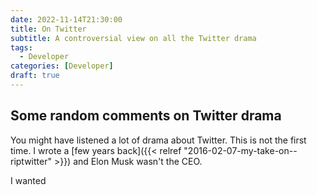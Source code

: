 ```yaml
---
date: 2022-11-14T21:30:00
title: On Twitter
subtitle: A controversial view on all the Twitter drama
tags:
  - Developer
categories: [Developer]
draft: true
---
```

## Some random comments on Twitter drama

You might have listened a lot of drama about Twitter. This is not the first time. I wrote a [few years back]({{< relref "2016-02-07-my-take-on--riptwitter" >}}) and Elon Musk wasn't the CEO.

I wanted
